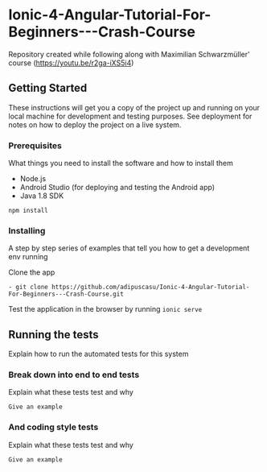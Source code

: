 # Ionic-4-Angular-Tutorial-For-Beginners---Crash-Course

Repository created while following along with Maximilian Schwarzmüller' course (https://youtu.be/r2ga-iXS5i4)

## Getting Started

These instructions will get you a copy of the project up and running on your local machine for development and testing purposes. See deployment for notes on how to deploy the project on a live system.

### Prerequisites

What things you need to install the software and how to install them

- Node.js
- Android Studio (for deploying and testing the Android app)
- Java 1.8 SDK

```
npm install
```

### Installing

A step by step series of examples that tell you how to get a development env running

Clone the app

```
- git clone https://github.com/adipuscasu/Ionic-4-Angular-Tutorial-For-Beginners---Crash-Course.git
```

Test the application in the browser by running `ionic serve`

## Running the tests

Explain how to run the automated tests for this system

### Break down into end to end tests

Explain what these tests test and why

```
Give an example
```

### And coding style tests

Explain what these tests test and why

```
Give an example
```
